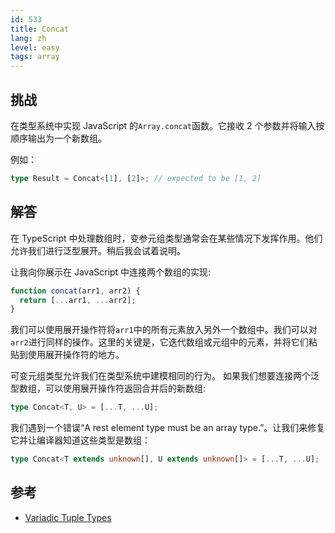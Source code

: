 ```yaml
---
id: 533
title: Concat
lang: zh
level: easy
tags: array
---
```


## 挑战

在类型系统中实现 JavaScript 的`Array.concat`函数。它接收 2 个参数并将输入按顺序输出为一个新数组。

例如：

```ts
type Result = Concat<[1], [2]>; // expected to be [1, 2]
```

## 解答

在 TypeScript 中处理数组时，变参元组类型通常会在某些情况下发挥作用。他们允许我们进行泛型展开。稍后我会试着说明。

让我向你展示在 JavaScript 中连接两个数组的实现:

```js
function concat(arr1, arr2) {
  return [...arr1, ...arr2];
}
```

我们可以使用展开操作符将`arr1`中的所有元素放入另外一个数组中。我们可以对`arr2`进行同样的操作。这里的关键是，它迭代数组或元组中的元素，并将它们粘贴到使用展开操作符的地方。

可变元组类型允许我们在类型系统中建模相同的行为。
如果我们想要连接两个泛型数组，可以使用展开操作符返回合并后的新数组:

```ts
type Concat<T, U> = [...T, ...U];
```

我们遇到一个错误“A rest element type must be an array type.”。让我们来修复它并让编译器知道这些类型是数组：

```ts
type Concat<T extends unknown[], U extends unknown[]> = [...T, ...U];
```

## 参考

- [Variadic Tuple Types](https://www.typescriptlang.org/docs/handbook/release-notes/typescript-4-0.html#variadic-tuple-types)
